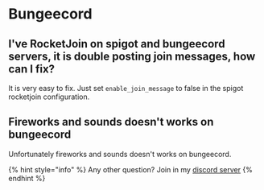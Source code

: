 # Bungeecord

## I've RocketJoin on spigot and bungeecord servers, it is double posting join messages, how can I fix?

It is very easy to fix. Just set `enable_join_message`  to false in the spigot rocketjoin configuration.

## Fireworks and sounds doesn't works on bungeecord

Unfortunately fireworks and sounds doesn't works on bungeecord.



{% hint style="info" %}
Any other question? Join in my [discord server](https://ds.rocketplugins.space)
{% endhint %}

